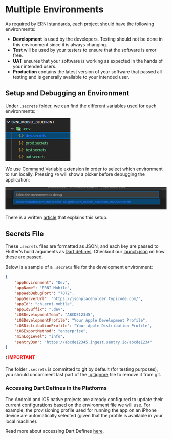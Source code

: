 # Multiple Environments

As required by ERNI standards, each project should have the following environments:
- **Development** is used by the developers. Testing should not be done in this environment since it is always changing.
- **Test** will be used by your testers to ensure that the software is error free.
- **UAT** ensures that your software is working as expected in the hands of your intended users.
- **Production** contains the latest version of your software that passed all testing and is generally available to your intended user.

## Setup and Debugging an Environment

Under `.secrets` folder, we can find the different variables used for each environments:

![image.png](.attachments/environments.png)

We use [Command Variable](https://marketplace.visualstudio.com/items?itemName=rioj7.command-variable) extension in order to select which environment to run locally. Pressing `F5` will show a picker before debugging the application:

![image.png](.attachments/environments_run.png)

There is a written [article](https://medium.com/@dustincatap/app-environments-in-flutter-and-visual-studio-code-fd956daf9802) that explains this setup.

## Secrets File

These `.secrets` files are formatted as JSON, and each key are passed to Flutter's build arguments as [Dart defines](https://dartcode.org/docs/using-dart-define-in-flutter/). Checkout our [launch.json](../starterkit_app/.vscode/launch.json) on how these are passed.

Below is a sample of a `.secrets` file for the development environment:

```json
{
    "appEnvironment": "Dev",
    "appName": "ERNI Mobile",
    "appWebDebugPort": "7072",
    "appServerUrl": "https://jsonplaceholder.typicode.com/",
    "appId": "ch.erni.mobile",
    "appIdSuffix": ".dev",
    "iOSDevelopmentTeam": "ABCDE12345",
    "iOSDevelopmentProfile": "Your Apple Development Profile",
    "iOSDistributionProfile": "Your Apple Distribution Profile",
    "iOSExportMethod": "enterprise",
    "minLogLevel": "info",
    "sentryDsn": "https://abcde12345.ingest.sentry.io/abcde1234"
}
```

:exclamation: **<span style="color: red">IMPORTANT</span>**

The folder `.secrets` is committed to git by default (for testing purposes), you should uncomment last part of the [.gitignore](../starterkit_app/.gitignore) file to remove it from git.

### Accessing Dart Defines in the Platforms

The Android and iOS native projects are already configured to update their current configurations based on the environment file we will use. For example, the provisioning profile used for running the app on an iPhone device are automatically selected (given that the profile is available in your local machine).

Read more about accessing Dart Defines [here](https://itnext.io/flutter-1-17-no-more-flavors-no-more-ios-schemas-command-argument-that-solves-everything-8b145ed4285d).
